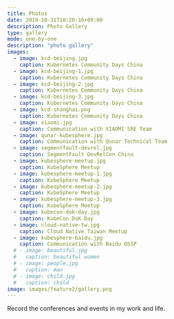 ```yaml
---
title: Photos
date: 2019-10-31T10:20:16+09:00
description: Photo Gallery
type: gallery
mode: one-by-one
description: "photo gallery"
images:
  - image: kcd-beijing.jpg
    caption: Kubernetes Community Days China
  - image: kcd-beijing-1.jpg
    caption: Kubernetes Community Days China
  - image: kcd-beijing-2.jpg
    caption: Kubernetes Community Days China
  - image: kcd-beijing-3.jpg
    caption: Kubernetes Community Days China
  - image: kcd-shanghai.png
    caption: Kubernetes Community Days China
  - image: xiaomi.jpg
    caption: Communication with XIAOMI SRE Team
  - image: qunar-kubesphere.jpg
    caption: Communication with Qunar Technical Team
  - image: segmentfault-devrel.jpg
    caption: SegmentFault DevRelCon China
  - image: kubesphere-meetup.jpg
    caption: KubeSphere Meetup
  - image: kubesphere-meetup-1.jpg
    caption: KubeSphere Meetup
  - image: kubesphere-meetup-2.jpg
    caption: KubeSphere Meetup
  - image: kubesphere-meetup-3.jpg
    caption: KubeSphere Meetup
  - image: kubecon-dok-day.jpg
    caption: KubeCon DoK Day
  - image: cloud-native-tw.jpg
    caption: Cloud Native Taiwan Meetup
  - image: kubesphere-baidu.jpg
    caption: Communication with Baidu OSSP
  # - image: beautiful.jpg
  #   caption: beautiful women
  # - image: people.jpg
  #   caption: man
  # - image: child.jpg
  #   caption: child
image: images/feature2/gallery.png
---
```


Record the conferences and events in my work and life.
